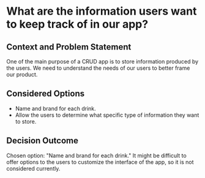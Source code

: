 # What are the information users want to keep track of in our app?

## Context and Problem Statement

One of the main purpose of a CRUD app is to store information produced by the users.
We need to understand the needs of our users to better frame our product.

## Considered Options

* Name and brand for each drink.
* Allow the users to determine what specific type of information they want to store.

## Decision Outcome

Chosen option: "Name and brand for each drink." It might be difficult to offer options to the users to customize the interface of the app, so it is not considered currently.
